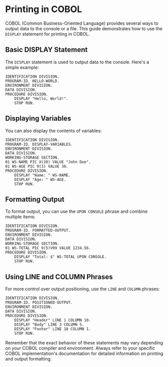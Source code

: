 # Printing in COBOL

COBOL (Common Business-Oriented Language) provides several ways to output data
to the console or a file. This guide demonstrates how to use the `DISPLAY`
statement for printing in COBOL.

## Basic DISPLAY Statement

The `DISPLAY` statement is used to output data to the console. Here's a simple
example:

```cobol
IDENTIFICATION DIVISION.
PROGRAM-ID. HELLO-WORLD.
ENVIRONMENT DIVISION.
DATA DIVISION.
PROCEDURE DIVISION.
    DISPLAY "Hello, World!".
    STOP RUN.
```

## Displaying Variables

You can also display the contents of variables:

```cobol
IDENTIFICATION DIVISION.
PROGRAM-ID. DISPLAY-VARIABLES.
ENVIRONMENT DIVISION.
DATA DIVISION.
WORKING-STORAGE SECTION.
01 WS-NAME PIC X(20) VALUE "John Doe".
01 WS-AGE PIC 9(3) VALUE 30.
PROCEDURE DIVISION.
    DISPLAY "Name: " WS-NAME.
    DISPLAY "Age: " WS-AGE.
    STOP RUN.
```

## Formatting Output

To format output, you can use the `UPON CONSOLE` phrase and combine multiple
items:

```cobol
IDENTIFICATION DIVISION.
PROGRAM-ID. FORMATTED-OUTPUT.
ENVIRONMENT DIVISION.
DATA DIVISION.
WORKING-STORAGE SECTION.
01 WS-TOTAL PIC 9(5)V99 VALUE 1234.56.
PROCEDURE DIVISION.
    DISPLAY "Total: $" WS-TOTAL UPON CONSOLE.
    STOP RUN.
```

## Using LINE and COLUMN Phrases

For more control over output positioning, use the `LINE` and `COLUMN` phrases:

```cobol
IDENTIFICATION DIVISION.
PROGRAM-ID. POSITIONED-OUTPUT.
ENVIRONMENT DIVISION.
DATA DIVISION.
PROCEDURE DIVISION.
    DISPLAY "Header" LINE 1 COLUMN 10.
    DISPLAY "Body" LINE 3 COLUMN 5.
    DISPLAY "Footer" LINE 10 COLUMN 1.
    STOP RUN.
```

Remember that the exact behavior of these statements may vary depending on your
COBOL compiler and environment. Always refer to your specific COBOL
implementation's documentation for detailed information on printing and output
formatting.
